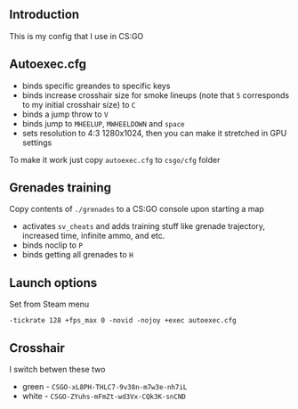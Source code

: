 ## Introduction

This is my config that I use in CS:GO

## Autoexec.cfg

* binds specific greandes to specific keys
* binds increase crosshair size for smoke lineups (note that ```5``` corresponds to my initial crosshair size) to ```C```
* binds a jump throw to ```V```
* binds jump to ```MHEELUP```, ```MWHEELDOWN``` and ```space```
* sets resolution to 4:3 1280x1024, then you can make it stretched in GPU settings

To make it work just copy ```autoexec.cfg``` to ```csgo/cfg``` folder

## Grenades training

Copy contents of ```./grenades``` to a CS:GO console upon starting a map

* activates ```sv_cheats``` and adds training stuff like grenade trajectory, increased time, infinite ammo, and etc.
* binds noclip to ```P```
* binds getting all grenades to ```H```

## Launch options

Set from Steam menu

```-tickrate 128 +fps_max 0 -novid -nojoy +exec autoexec.cfg```

## Crosshair

I switch betwen these two
 
 * green - ```CSGO-xL8PH-THLC7-9v38n-m7w3e-nh7iL```
 * white - ```CSGO-ZYuhs-mFmZt-wd3Vx-CQk3K-snCND```